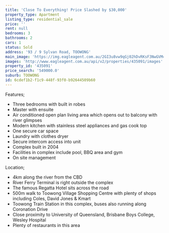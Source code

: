 ```yaml
---
title: 'Close To Everything! Price Slashed by $30,000'
property_type: Apartment
listing_type: residential_sale
price: ''
rent: null
bedrooms: 3
bathrooms: 2
cars: 1
status: Sold
address: '93 / 9 Sylvan Road, TOOWONG'
main_image: 'https://img.eagleagent.com.au/2GI3u8vw9qGj02hDvRKsF3NwGVM=/1280x854/smart/https://s3-us-west-2.amazonaws.com/eagleagent-orig/images/6820409/109970336-image-M.jpg'
images: 'http://www.eagleagent.com.au/api/v2/properties/435091/images'
property_id: '435091'
price_search: '549000.0'
suburb: TOOWONG
id: 6cdef1b2-f1c9-448f-93f0-b92644509b60
---
```

Features;
*  Three bedrooms with built in robes
*  Master with ensuite
*  Air conditioned open plan living area which opens out to balcony with river glimpses
*  Modern kitchen with stainless steel appliances and gas cook top
*  One secure car space
*  Laundry with clothes dryer
*  Secure intercom access into unit
*  Complex built in 2004
*  Facilities in complex include pool, BBQ area and gym
*  On site management

Location;
*  4km along the river from the CBD
*  River Ferry Terminal is right outside the complex
*  The famous Regatta Hotel sits across the road
*  500m walk to Toowong Village Shopping Centre with plenty of shops including Coles, David Jones & Kmart
*  Toowong Train Station in this complex, buses also running along Coronation Drive
*  Close proximity to University of Queensland, Brisbane Boys College, Wesley Hospital
*  Plenty of restaurants in this area